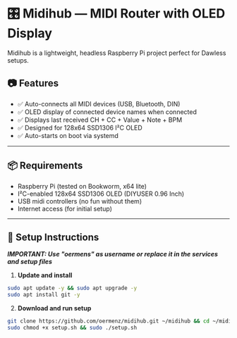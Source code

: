 # 🎛️ Midihub — MIDI Router with OLED Display

Midihub is a lightweight, headless Raspberry Pi project perfect for Dawless setups.

## 📷 Features

- ✅ Auto-connects all MIDI devices (USB, Bluetooth, DIN)
- ✅ OLED display of connected device names when connected
- ✅ Displays last received CH + CC + Value + Note + BPM
- ✅ Designed for 128x64 SSD1306 I²C OLED
- ✅ Auto-starts on boot via systemd

---

## 📦 Requirements

- Raspberry Pi (tested on Bookworm, x64 lite)
- I²C-enabled 128x64 SSD1306 OLED (DIYUSER 0.96 Inch)
- USB midi controllers (no fun without them)
- Internet access (for initial setup)

---

## 🚀 Setup Instructions

***IMPORTANT: Use "oermens" as username or replace it in the services and setup files***

1. **Update and install**

```bash
sudo apt update -y && sudo apt upgrade -y
sudo apt install git -y
```

2. **Download and run setup**

```bash
git clone https://github.com/oermenz/midihub.git ~/midihub && cd ~/midihub
sudo chmod +x setup.sh && sudo ./setup.sh
```

